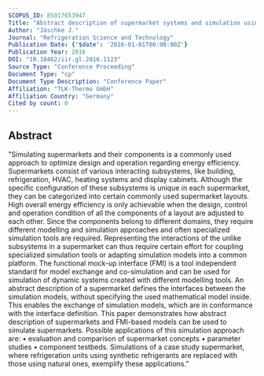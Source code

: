 ```yaml
---
SCOPUS_ID: 85017653947
Title: "Abstract description of supermarket systems and simulation using the functional mock-up interface"
Author: "Jäschke J."
Journal: "Refrigeration Science and Technology"
Publication Date: {'$date': '2016-01-01T00:00:00Z'}
Publication Year: 2016
DOI: "10.18462/iir.gl.2016.1123"
Source Type: "Conference Proceeding"
Document Type: "cp"
Document Type Description: "Conference Paper"
Affiliation: "TLK-Thermo GmbH"
Affiliation Country: "Germany"
Cited by count: 0
---
```


## Abstract
"Simulating supermarkets and their components is a commonly used approach to optimize design and operation regarding energy efficiency. Supermarkets consist of various interacting subsystems, like building, refrigeration, HVAC, heating systems and display cabinets. Although the specific configuration of these subsystems is unique in each supermarket, they can be categorized into certain commonly used supermarket layouts. High overall energy efficiency is only achievable when the design, control and operation condition of all the components of a layout are adjusted to each other. Since the components belong to different domains, they require different modelling and simulation approaches and often specialized simulation tools are required. Representing the interactions of the unlike subsystems in a supermarket can thus require certain effort for coupling specialized simulation tools or adapting simulation models into a common platform. The functional mock-up interface (FMI) is a tool independent standard for model exchange and co-simulation and can be used for simulation of dynamic systems created with different modelling tools. An abstract description of a supermarket defines the interfaces between the simulation models, without specifying the used mathematical model inside. This enables the exchange of simulation models, which are in conformance with the interface definition. This paper demonstrates how abstract description of supermarkets and FMI-based models can be used to simulate supermarkets. Possible applications of this simulation approach are: • evaluation and comparison of supermarket concepts • parameter studies • component testbeds. Simulations of a case study supermarket, where refrigeration units using synthetic refrigerants are replaced with those using natural ones, exemplify these applications."
